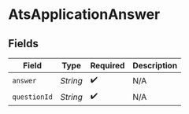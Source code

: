 # AtsApplicationAnswer


## Fields

| Field              | Type               | Required           | Description        |
| ------------------ | ------------------ | ------------------ | ------------------ |
| `answer`           | *String*           | :heavy_check_mark: | N/A                |
| `questionId`       | *String*           | :heavy_check_mark: | N/A                |